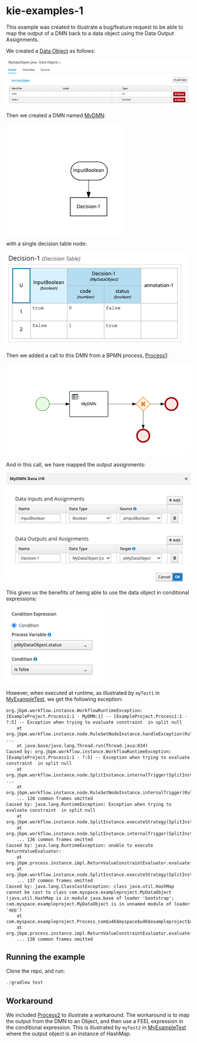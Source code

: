 # kie-examples-1

This example was created to illustrate a bug/feature request to be able to map the output of a DMN back to a data object using the Data Output Assignments.

We created a [Data Object](./src/main/java/com/myspace/exampleproject/MyDataObject.java) as follows:

![](./images/DataObject.png)

Then we created a DMN named [MyDMN](./src/main/resources/MyDMN.dmn):

![](./images/MyDMN.dmn.png)

with a single decision table node:

![](./images/DecisionTable.png)

Then we added a call to this DMN from a BPMN process, [Process1](./src/main/resources/Process1.bpmn):

![](./images/Process1.bpmn.png)

And in this call, we have mapped the output assignments:

![](./images/OutputAssignment.png)

This gives us the benefits of being able to use the data object in conditional expressions:

![](./images/ConditionalExpression.png)

However, when executed at runtime, as illustrated by `myTest1` in [MyExampleTest](./src/test/java/com/myspace/exampleproject/MyExampleTest.java), we get the following exception:

```
org.jbpm.workflow.instance.WorkflowRuntimeException: [ExampleProject.Process1:1 - MyDMN:1] -- [ExampleProject.Process1:1 - ?:5] -- Exception when trying to evaluate constraint  in split null
	at org.jbpm.workflow.instance.node.RuleSetNodeInstance.handleException(RuleSetNodeInstance.java:206)
...
	at java.base/java.lang.Thread.run(Thread.java:834)
Caused by: org.jbpm.workflow.instance.WorkflowRuntimeException: [ExampleProject.Process1:1 - ?:5] -- Exception when trying to evaluate constraint  in split null
	at org.jbpm.workflow.instance.node.SplitInstance.internalTrigger(SplitInstance.java:66)
...
	at org.jbpm.workflow.instance.node.RuleSetNodeInstance.internalTrigger(RuleSetNodeInstance.java:145)
	... 128 common frames omitted
Caused by: java.lang.RuntimeException: Exception when trying to evaluate constraint  in split null
	at org.jbpm.workflow.instance.node.SplitInstance.executeStrategy(SplitInstance.java:95)
	at org.jbpm.workflow.instance.node.SplitInstance.internalTrigger(SplitInstance.java:62)
	... 136 common frames omitted
Caused by: java.lang.RuntimeException: unable to execute ReturnValueEvaluator: 
	at org.jbpm.process.instance.impl.ReturnValueConstraintEvaluator.evaluate(ReturnValueConstraintEvaluator.java:130)
	at org.jbpm.workflow.instance.node.SplitInstance.executeStrategy(SplitInstance.java:85)
	... 137 common frames omitted
Caused by: java.lang.ClassCastException: class java.util.HashMap cannot be cast to class com.myspace.exampleproject.MyDataObject (java.util.HashMap is in module java.base of loader 'bootstrap'; com.myspace.exampleproject.MyDataObject is in unnamed module of loader 'app')
	at com.myspace.exampleproject.Process_com$u46$myspace$u46$exampleproject$u46$Process1482820193ReturnValueEvaluator1Invoker.evaluate(Process_com$u46$myspace$u46$exampleproject$u46$Process1482820193ReturnValueEvaluator1Invoker.java:12)
	at org.jbpm.process.instance.impl.ReturnValueConstraintEvaluator.evaluate(ReturnValueConstraintEvaluator.java:128)
	... 138 common frames omitted
```

## Running the example

Clone the repo, and run:

```java
./gradlew test
```

## Workaround

We included [Process2](./src/main/resources/Process2.bpmn) to illustrate a workaround.
The workaround is to map the output from the DMN to an Object, and then use a FEEL expression in the conditional expression.
This is illustrated by `myTest2` in [MyExampleTest](./src/test/java/com/myspace/exampleproject/MyExampleTest.java) where
the output object is an instance of HashMap.

